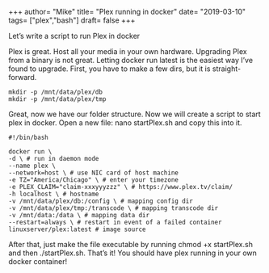 +++
author= "Mike"
title= "Plex running in docker"
date= "2019-03-10"
tags= ["plex","bash"]
draft= false
+++

Let’s write a script to run Plex in docker<!--more-->

Plex is great. Host all your media in your own hardware. Upgrading Plex from a binary is not great. Letting docker run latest is the easiest way I’ve found to upgrade. First, you have to make a few dirs, but it is straight-forward.

```
mkdir -p /mnt/data/plex/db
mkdir -p /mnt/data/plex/tmp
```

Great, now we have our folder structure. Now we will create a script to start plex in docker. Open a new file: nano startPlex.sh and copy this into it.

```
#!/bin/bash

docker run \
-d \ # run in daemon mode
--name plex \
--network=host \ # use NIC card of host machine
-e TZ="America/Chicago" \ # enter your timezone
-e PLEX_CLAIM="claim-xxxyyyzzz" \ # https://www.plex.tv/claim/
-h localhost \ # hostname
-v /mnt/data/plex/db:/config \ # mapping config dir
-v /mnt/data/plex/tmp:/transcode \ # mapping transcode dir
-v /mnt/data:/data \ # mapping data dir
--restart=always \ # restart in event of a failed container
linuxserver/plex:latest # image source
```

After that, just make the file executable by running chmod +x startPlex.sh and then ./startPlex.sh. That’s it! You should have plex running in your own docker container!
